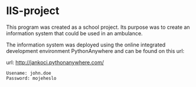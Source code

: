 # IIS-project

This program was created as a school project. Its purpose was to create an information system that could be used in an ambulance.

The information system was deployed using the online integrated development environment PythonAnywhere and can be found on this url:

url: http://jankoci.pythonanywhere.com/

    Usename: john.doe
    Password: mojeheslo

